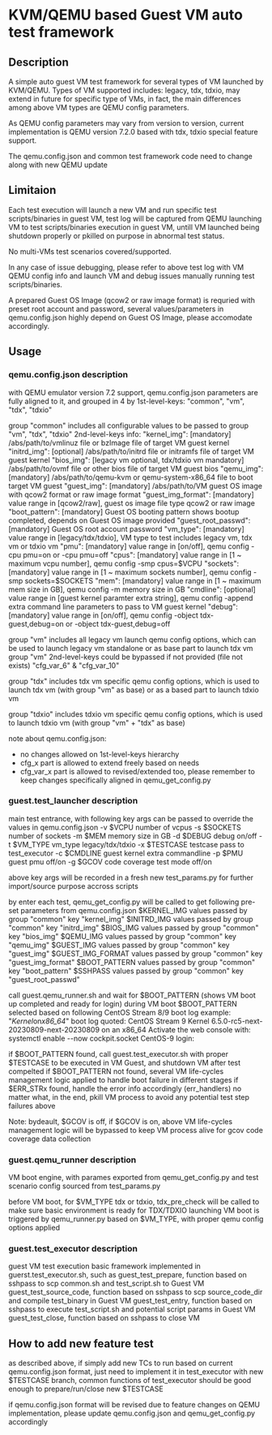 # KVM/QEMU based Guest VM auto test framework

## Description
A simple auto guest VM test framework for several types of VM launched by KVM/QEMU.
Types of VM supported includes: legacy, tdx, tdxio,
may extend in future for specific type of VMs,
in fact, the main differences among above VM types are QEMU config parameters.

As QEMU config parameters may vary from version to version,
current implementation is QEMU version 7.2.0 based with tdx, tdxio special feature support.

The qemu.config.json and common test framework code need to change along with new QEMU update

## Limitaion
Each test execution will launch a new VM and run specific test scripts/binaries in guest VM,
test log will be captured from QEMU launching VM to test scripts/binaries execution in guest VM,
untill VM launched being shutdown properly or pkilled on purpose in abnormal test status.

No multi-VMs test scenarios covered/supported.

In any case of issue debugging, please refer to above test log with VM QEMU config info
and launch VM and debug issues manually running test scripts/binaries.

A prepared Guest OS Image (qcow2 or raw image format) is requried with preset root account and password,
several values/parameters in qemu.config.json highly depend on Guest OS Image, please accomodate accordingly.

## Usage
### qemu.config.json description
with QEMU emulator version 7.2 support, qemu.config.json parameters are fully aligned to it,
and grouped in 4 by 1st-level-keys: "common", "vm", "tdx", "tdxio"

group "common" includes all configurable values to be passed to group "vm", "tdx", "tdxio"
2nd-level-keys info:
"kernel_img": [mandatory] /abs/path/to/vmlinuz file or bzImage file of target VM guest kernel
"initrd_img": [optional] /abs/path/to/initrd file or initramfs file of target VM guest kernel
"bios_img": [legacy vm optional, tdx/tdxio vm mandatory] /abs/path/to/ovmf file or other bios file of target VM guest bios
"qemu_img": [mandatory] /abs/path/to/qemu-kvm or qemu-system-x86_64 file to boot target VM guest
"guest_img": [mandatory] /abs/path/to/VM guest OS image with qcow2 format or raw image format
"guest_img_format": [mandatory] value range in [qcow2/raw], guest os image file type qcow2 or raw image
"boot_pattern": [mandatory] Guest OS booting pattern shows bootup completed, depends on Guest OS image provided
"guest_root_passwd": [mandatory] Guest OS root account password
"vm_type": [mandatory] value range in [legacy/tdx/tdxio], VM type to test includes legacy vm, tdx vm or tdxio vm
"pmu": [mandatory] value range in [on/off], qemu config -cpu pmu=on or -cpu pmu=off
"cpus": [mandatory] value range in [1 ~ maximum vcpu number], qemu config -smp cpus=$VCPU
"sockets": [mandatory] value range in [1 ~ maximum sockets number], qemu config -smp sockets=$SOCKETS
"mem": [mandatory] value range in [1 ~ maximum mem size in GB], qemu config -m memory size in GB
"cmdline": [optional] value range in [guest kernel paramter extra string], qemu config -append extra command line parameters to pass to VM guest kernel
"debug": [mandatory] value range in [on/off], qemu config -object tdx-guest,debug=on or -object tdx-guest,debug=off

group "vm" includes all legacy vm launch qemu config options, which can be used to launch legacy vm standalone or as base part to launch tdx vm
group "vm" 2nd-level-keys could be bypassed if not provided (file not exists)
"cfg_var_6" & "cfg_var_10"

group "tdx" includes tdx vm specific qemu config options, which is used to launch tdx vm (with group "vm" as base) or as a based part to launch tdxio vm

group "tdxio" includes tdxio vm specific qemu config options, which is used to launch tdxio vm (with group "vm" + "tdx" as base)

note about qemu.config.json:
- no changes allowed on 1st-level-keys hierarchy
- cfg_x part is allowed to extend freely based on needs
- cfg_var_x part is allowed to revised/extended too, please remember to keep changes specifically aligned in qemu_get_config.py

### guest.test_launcher description
main test entrance, with following key args can be passed to override the values in qemu.config.json
  -v $VCPU number of vcpus
  -s $SOCKETS number of sockets
  -m $MEM memory size in GB
  -d $DEBUG debug on/off
  -t $VM_TYPE vm_type legacy/tdx/tdxio
  -x $TESTCASE testcase pass to test_executor
  -c $CMDLINE guest kernel extra commandline
  -p $PMU guest pmu off/on
  -g $GCOV code coverage test mode off/on

above key args will be recorded in a fresh new test_params.py for further import/source purpose accross scripts

by enter each test, qemu_get_config.py will be called to get following pre-set parameters from qemu.config.json
  $KERNEL_IMG values passed by group "common" key "kernel_img"
  $INITRD_IMG values passed by group "common" key "initrd_img"
  $BIOS_IMG values passed by group "common" key "bios_img"
  $QEMU_IMG values passed by group "common" key "qemu_img"
  $GUEST_IMG values passed by group "common" key "guest_img"
  $GUEST_IMG_FORMAT values passed by group "common" key "guest_img_format"
  $BOOT_PATTERN values passed by group "common" key "boot_pattern"
  $SSHPASS values passed by group "common" key "guest_root_passwd"

call guest.qemu_runner.sh and wait for $BOOT_PATTERN (shows VM boot up completed and ready for login) during VM boot
  $BOOT_PATTERN selected based on following CentOS Stream 8/9 boot log example: "*Kernel*on*x86_64*"
  boot log quoted:
    CentOS Stream 9
    Kernel 6.5.0-rc5-next-20230809-next-20230809 on an x86_64
    Activate the web console with: systemctl enable --now cockpit.socket
    CentOS-9 login:

if $BOOT_PATTERN found, call guest.test_executor.sh with proper $TESTCASE to be executed in VM Guest, and shutdown VM after test compelted
if $BOOT_PATTERN not found, several VM life-cycles management logic applied to handle boot failure in different stages
if $ERR_STRx found, handle the error info accordingly (err_handlers)
no matter what, in the end, pkill VM process to avoid any potential test step failures above

Note: bydeault, $GCOV is off, if $GCOV is on, above VM life-cycles management logic will be bypassed to keep VM process alive for gcov code coverage data collection

### guest.qemu_runner description
VM boot engine, with parames exported from qemu_get_config.py and test scenario config sourced from test_params.py

before VM boot, for $VM_TYPE tdx or tdxio, tdx_pre_check will be called to make sure basic environment is ready for TDX/TDXIO launching
VM boot is triggered by qemu_runner.py based on $VM_TYPE, with proper qemu config options applied

### guest.test_executor description
guest VM test execution basic framework implemented in guerst.test_executor.sh, such as
  guest_test_prepare, function based on sshpass to scp common.sh and test_script.sh to Guest VM
  guest_test_source_code, function based on sshpass to scp source_code_dir and compile test_binary in Guest VM
  guest_test_entry, function based on sshpass to execute test_script.sh and potential script params in Guest VM
  guest_test_close, function based on sshpass to close VM

## How to add new feature test
as described above, if simply add new TCs to run based on current qemu.config.json format, just need to implement it in test_executor with new $TESTCASE branch,
common functions of test_executor should be good enough to prepare/run/close new $TESTCASE

if qemu.config.json format will be revised due to feature changes on QEMU implementation, please update qemu.config.json and qemu_get_config.py accordingly
